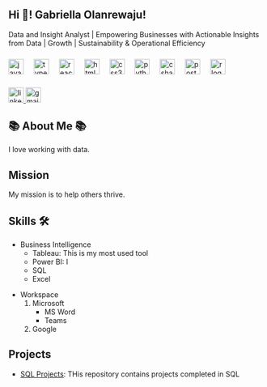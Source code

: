 

<h2 align="left">Hi 👋! Gabriella Olanrewaju! </h2>

Data and Insight Analyst | Empowering Businesses with Actionable Insights from Data | Growth | Sustainability & Operational Efficiency

###

<div align="left">
  <img src="https://cdn.jsdelivr.net/gh/devicons/devicon/icons/javascript/javascript-original.svg" height="30" alt="javascript logo"  />
  <img width="12" />
  <img src="https://cdn.jsdelivr.net/gh/devicons/devicon/icons/typescript/typescript-original.svg" height="30" alt="typescript logo"  />
  <img width="12" />
  <img src="https://cdn.jsdelivr.net/gh/devicons/devicon/icons/react/react-original.svg" height="30" alt="react logo"  />
  <img width="12" />
  <img src="https://cdn.jsdelivr.net/gh/devicons/devicon/icons/html5/html5-original.svg" height="30" alt="html5 logo"  />
  <img width="12" />
  <img src="https://cdn.jsdelivr.net/gh/devicons/devicon/icons/css3/css3-original.svg" height="30" alt="css3 logo"  />
  <img width="12" />
  <img src="https://cdn.jsdelivr.net/gh/devicons/devicon/icons/python/python-original.svg" height="30" alt="python logo"  />
  <img width="12" />
  <img src="https://cdn.jsdelivr.net/gh/devicons/devicon/icons/csharp/csharp-original.svg" height="30" alt="csharp logo"  />
  <img width="12" />
  <img src="https://cdn.jsdelivr.net/gh/devicons/devicon/icons/postgresql/postgresql-original.svg" height="30" alt="postgresql logo"  />
  <img width="12" />
  <img src="https://cdn.jsdelivr.net/gh/devicons/devicon/icons/r/r-original.svg" height="30" alt="r logo"  />
</div> 


###

<div align="left">
  <a href="http://www.linkedin.com/in/gabriella-olanrewaju-everythingdata" target="_blank">
    <img src="https://img.shields.io/static/v1?message=Connect&logo=linkedin&label=LinkedIn&color=caf0f8&logoColor=white&labelColor=0077B5&style=flat" height="30" alt="linkedin logo"  />
  </a>
  <a href="mailto:engrgabby98@gmail.com" target="_blank">
    <img src="https://img.shields.io/static/v1?message=Msg&logo=gmail&label=Gmail&color=caf0f8&logoColor=white&labelColor=D14836&style=flat" height="30" alt="gmail logo"  />
  </a>
</div>

###

## :books: About Me :books:
I love working with data.

## Mission
My mission is to help others thrive.


## Skills :hammer_and_wrench:
* Business Intelligence  
  * Tableau: This is my most used tool
  * Power BI: I
  + SQL
  - Excel

- Workspace
  1. Microsoft  
     - MS Word
     - Teams
  3. Google

## Projects
* [SQL Projects](https://github.com/AngelGabby/Checking-for-Null-Value-): THis repository contains projects completed in SQL


